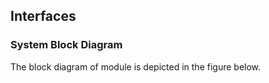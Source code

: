 ## Interfaces

### System Block Diagram

The block diagram of module is depicted in the figure below.

<rk-img
  src="/assets/images/datasheet/rak811/interfaces/block-diagram.png"
  width="100%"
  figure-number="2"
  caption="RAK811 System Block Diagram"
/>

